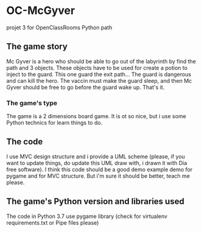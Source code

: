 # OC-McGyver

projet 3 for OpenClassRooms Python path

## The game story
   Mc Gyver is a hero who should be able to go out of the labyrinth by find the path and 3 objects. These objects have to be used for create a potion to inject to the guard. This one guard the exit path... The guard is dangerous and can kill the hero. The vaccin must make the guard sleep, and then Mc Gyver should be free to go before the guard wake up. That's it.

### The game's type

   The game is a 2 dimensions board game. It is ot so nice, but i use
   some Python technics for learn things to do.
   
## The code
   
   I use MVC design structure and i provide a UML scheme (please, if you
   want to update things, do update this UML draw with, i drawn it with
   Dia free software). I think this code should be a good demo example
   demo for pygame and for MVC structure. But i'm sure it should be
   better, teach me please.

## The game's Python version and libraries used

   The code in Python 3.7 use pygame library (check for virtualenv requirements.txt or Pipe files
   please)
